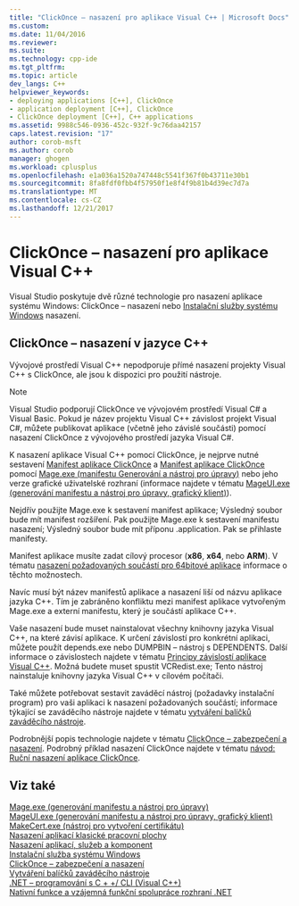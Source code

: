 ```yaml
---
title: "ClickOnce – nasazení pro aplikace Visual C++ | Microsoft Docs"
ms.custom: 
ms.date: 11/04/2016
ms.reviewer: 
ms.suite: 
ms.technology: cpp-ide
ms.tgt_pltfrm: 
ms.topic: article
dev_langs: C++
helpviewer_keywords:
- deploying applications [C++], ClickOnce
- application deployment [C++], ClickOnce
- ClickOnce deployment [C++], C++ applications
ms.assetid: 9988c546-0936-452c-932f-9c76daa42157
caps.latest.revision: "17"
author: corob-msft
ms.author: corob
manager: ghogen
ms.workload: cplusplus
ms.openlocfilehash: e1a036a1520a747448c5541f367f0b43711e30b1
ms.sourcegitcommit: 8fa8fdf0fbb4f57950f1e8f4f9b81b4d39ec7d7a
ms.translationtype: MT
ms.contentlocale: cs-CZ
ms.lasthandoff: 12/21/2017
---
```

# <a name="clickonce-deployment-for-visual-c-applications"></a>ClickOnce – nasazení pro aplikace Visual C++
Visual Studio poskytuje dvě různé technologie pro nasazení aplikace systému Windows: ClickOnce – nasazení nebo [Instalační služby systému Windows](http://msdn.microsoft.com/library/cc185688) nasazení.  
  
## <a name="clickonce-deployment-in-c"></a>ClickOnce – nasazení v jazyce C++  
 Vývojové prostředí Visual C++ nepodporuje přímé nasazení projekty Visual C++ s ClickOnce, ale jsou k dispozici pro použití nástroje.  
  
> [!NOTE]
>  Visual Studio podporují ClickOnce ve vývojovém prostředí Visual C# a Visual Basic. Pokud je název projektu Visual C++ závislost projekt Visual C#, můžete publikovat aplikace (včetně jeho závislé součásti) pomocí nasazení ClickOnce z vývojového prostředí jazyka Visual C#.  
  
 K nasazení aplikace Visual C++ pomocí ClickOnce, je nejprve nutné sestavení [Manifest aplikace ClickOnce](/visualstudio/deployment/clickonce-application-manifest) a [Manifest aplikace ClickOnce](/visualstudio/deployment/clickonce-deployment-manifest) pomocí [Mage.exe (manifestu Generování a nástroj pro úpravy)](/dotnet/framework/tools/mage-exe-manifest-generation-and-editing-tool) nebo jeho verze grafické uživatelské rozhraní (informace najdete v tématu [MageUI.exe (generování manifestu a nástroj pro úpravy, grafický klient)](/dotnet/framework/tools/mageui-exe-manifest-generation-and-editing-tool-graphical-client)).  

  
 Nejdřív použijte Mage.exe k sestavení manifest aplikace; Výsledný soubor bude mít manifest rozšíření. Pak použijte Mage.exe k sestavení manifestu nasazení; Výsledný soubor bude mít příponu .application. Pak se přihlaste manifesty.  
  
 Manifest aplikace musíte zadat cílový procesor (**x86**, **x64**, nebo **ARM**). V tématu [nasazení požadovaných součástí pro 64bitové aplikace](/visualstudio/deployment/deploying-prerequisites-for-64-bit-applications) informace o těchto možnostech.  
  
 Navíc musí být název manifestů aplikace a nasazení liší od názvu aplikace jazyka C++. Tím je zabráněno konfliktu mezi manifest aplikace vytvořeným Mage.exe a externí manifestu, který je součástí aplikace C++.  
  
 Vaše nasazení bude muset nainstalovat všechny knihovny jazyka Visual C++, na které závisí aplikace. K určení závislostí pro konkrétní aplikaci, můžete použít depends.exe nebo DUMPBIN – nástroj s DEPENDENTS. Další informace o závislostech najdete v tématu [Principy závislostí aplikace Visual C++](../ide/understanding-the-dependencies-of-a-visual-cpp-application.md). Možná budete muset spustit VCRedist.exe; Tento nástroj nainstaluje knihovny jazyka Visual C++ v cílovém počítači.  
  
 Také můžete potřebovat sestavit zaváděcí nástroj (požadavky instalační program) pro vaši aplikaci k nasazení požadovaných součástí; informace týkající se zaváděcího nástroje najdete v tématu [vytváření balíčků zaváděcího nástroje](/visualstudio/deployment/creating-bootstrapper-packages).  
  
 Podrobnější popis technologie najdete v tématu [ClickOnce – zabezpečení a nasazení](/visualstudio/deployment/clickonce-security-and-deployment). Podrobný příklad nasazení ClickOnce najdete v tématu [návod: Ruční nasazení aplikace ClickOnce](/visualstudio/deployment/walkthrough-manually-deploying-a-clickonce-application).  
  
## <a name="see-also"></a>Viz také  
 [Mage.exe (generování manifestu a nástroj pro úpravy)](/dotnet/framework/tools/mage-exe-manifest-generation-and-editing-tool)   
 [MageUI.exe (generování manifestu a nástroj pro úpravy, grafický klient)](/dotnet/framework/tools/mageui-exe-manifest-generation-and-editing-tool-graphical-client)   
 [MakeCert.exe (nástroj pro vytvoření certifikátu)](https://msdn.microsoft.com/library/windows/desktop/aa386968)   
 [Nasazení aplikací klasické pracovní plochy](../ide/deploying-native-desktop-applications-visual-cpp.md)   
 [Nasazení aplikací, služeb a komponent](/visualstudio/deployment/deploying-applications-services-and-components)   
 [Instalační služba systému Windows](http://msdn.microsoft.com/en-us/121be21b-b916-43e2-8f10-8b080516d2a0)   
 [ClickOnce – zabezpečení a nasazení](/visualstudio/deployment/clickonce-security-and-deployment)   
 [Vytváření balíčků zaváděcího nástroje](/visualstudio/deployment/creating-bootstrapper-packages)   
 [.NET – programování s C + +/ CLI (Visual C++)](../dotnet/dotnet-programming-with-cpp-cli-visual-cpp.md)   
 [Nativní funkce a vzájemná funkční spolupráce rozhraní .NET](../dotnet/native-and-dotnet-interoperability.md)